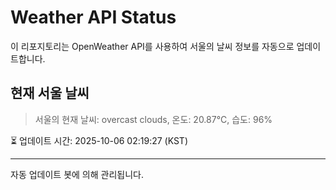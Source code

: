 
# Weather API Status

이 리포지토리는 OpenWeather API를 사용하여 서울의 날씨 정보를 자동으로 업데이트합니다.

## 현재 서울 날씨
> 서울의 현재 날씨: overcast clouds, 온도: 20.87°C, 습도: 96%

⏳ 업데이트 시간: 2025-10-06 02:19:27 (KST)

---
자동 업데이트 봇에 의해 관리됩니다.
